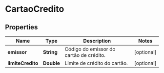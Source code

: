 
# CartaoCredito

## Properties
Name | Type | Description | Notes
------------ | ------------- | ------------- | -------------
**emissor** | **String** | Código do emissor do cartão de crédito. |  [optional]
**limiteCredito** | **Double** | Limite de crédito do cartão. |  [optional]



